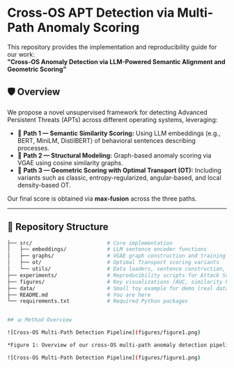 # Cross-OS APT Detection via Multi-Path Anomaly Scoring

This repository provides the implementation and reproducibility guide for our work:  
**"Cross-OS Anomaly Detection via LLM-Powered Semantic Alignment and Geometric Scoring"**

## 🛡 Overview

We propose a novel unsupervised framework for detecting Advanced Persistent Threats (APTs) across different operating systems, leveraging:

- 🔹 **Path 1 — Semantic Similarity Scoring:** Using LLM embeddings (e.g., BERT, MiniLM, DistilBERT) of behavioral sentences describing processes.
- 🔹 **Path 2 — Structural Modeling:** Graph-based anomaly scoring via VGAE using cosine similarity graphs.
- 🔹 **Path 3 — Geometric Scoring with Optimal Transport (OT):** Including variants such as classic, entropy-regularized, angular-based, and local density-based OT.

Our final score is obtained via **max-fusion** across the three paths.

---

## 📁 Repository Structure

```bash
├── src/                        # Core implementation
│   ├── embeddings/             # LLM sentence encoder functions
│   ├── graphs/                 # VGAE graph construction and training
│   ├── ot/                     # Optimal Transport scoring variants
│   └── utils/                  # Data loaders, sentence construction, evaluation metrics
├── experiments/                # Reproducibility scripts for Attack Scenarios 1 & 2
├── figures/                    # Key visualizations (AUC, similarity heatmaps, etc.)
├── data/                       # Small toy example for demo (real data fetched separately)
├── README.md                   # You are here
└── requirements.txt            # Required Python packages


## 📊 Method Overview

![Cross-OS Multi-Path Detection Pipeline](figures/figure1.png)

*Figure 1: Overview of our cross-OS multi-path anomaly detection pipeline combining semantic similarity, structural modeling, and optimal transport scoring.*

![Cross-OS Multi-Path Detection Pipeline](figures/figure1.png)


